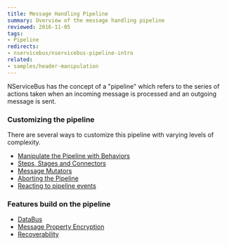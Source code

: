 ```yaml
---
title: Message Handling Pipeline
summary: Overview of the message handling pipeline
reviewed: 2016-11-05
tags:
- Pipeline
redirects:
- nservicebus/nservicebus-pipeline-intro
related:
- samples/header-manipulation
---
```


NServiceBus has the concept of a "pipeline" which refers to the series of actions taken when an incoming message is processed and an outgoing message is sent.

### Customizing the pipeline

There are several ways to customize this pipeline with varying levels of complexity.

 * [Manipulate the Pipeline with Behaviors](/nservicebus/pipeline/manipulate-with-behaviors.md)
 * [Steps, Stages and Connectors](/nservicebus/pipeline/steps-stages-connectors.md)
 * [Message Mutators](/nservicebus/pipeline/message-mutators.md)
 * [Aborting the Pipeline](/nservicebus/pipeline/aborting.md)
 * [Reacting to pipeline events](/nservicebus/pipeline/events.md)

### Features build on the pipeline

 * [DataBus](/nservicebus/messaging/databus/)
 * [Message Property Encryption](/nservicebus/security/property-encryption.md)
 * [Recoverability](/nservicebus/recoverability/)
